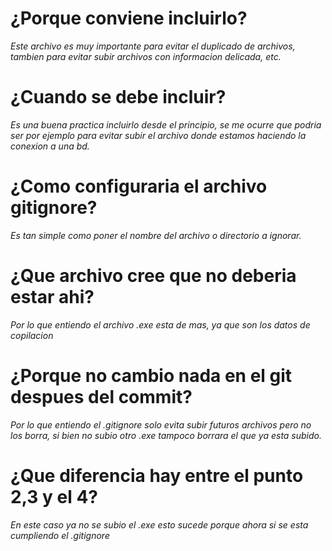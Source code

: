 

# ¿Porque conviene incluirlo?
_Este archivo es muy importante para evitar el duplicado de archivos, tambien para evitar subir archivos con informacion delicada, etc._

# ¿Cuando se debe incluir?
_Es una buena practica incluirlo desde el principio, se me ocurre que podria ser por ejemplo para evitar subir el archivo donde estamos haciendo la conexion a una bd._
# ¿Como configuraria el archivo gitignore?
_Es tan simple como poner el nombre del archivo o directorio a ignorar._
# ¿Que archivo cree que no deberia estar ahi?
_Por lo que entiendo el archivo .exe esta de mas, ya que son los datos de copilacion_
# ¿Porque no cambio nada en el git despues del commit?
_Por lo que entiendo el .gitignore solo evita subir futuros archivos pero no los borra, si bien no subio otro .exe tampoco borrara el que ya esta subido._
# ¿Que diferencia hay entre el punto 2,3 y el 4?
_En este caso ya no se subio el .exe esto sucede porque ahora si se esta cumpliendo el .gitignore_